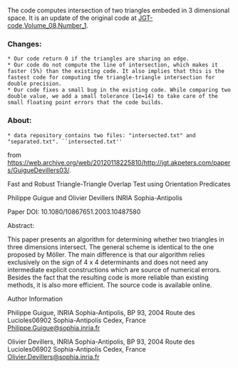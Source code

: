 The code computes intersection of two triangles embeded in 3 dimensional space. It is an update of the original code at [JGT-code,Volume_08,Number_1](https://github.com/erich666/jgt-code/tree/master/Volume_08/Number_1/Guigue2003).

### Changes:
	* Our code return 0 if the triangles are sharing an edge.
	* Our code do not compute the line of intersection, which makes it faster (5%) than the existing code. It also implies that this is the fastest code for computing the triangle-triangle intersection for double precision.
	* Our code fixes a small bug in the existing code. While comparing two double value, we add a small tolerance (1e=14) to take care of the small floating point errors that the code builds.

### About:
	* data repository contains two files: "intersected.txt" and "separated.txt". ``intersected.txt''

from https://web.archive.org/web/20120118225810/http://jgt.akpeters.com/papers/GuigueDevillers03/.


Fast and Robust Triangle-Triangle Overlap Test using Orientation Predicates

Philippe Guigue and Olivier Devillers
INRIA Sophia-Antipolis

Paper DOI: 10.1080/10867651.2003.10487580

Abstract:

This paper presents an algorithm for determining whether two triangles in three dimensions intersect. The general scheme is identical to the one proposed by Möller. The main difference is that our algorithm relies exclusively on the sign of 4 x 4 determinants and does not need any intermediate explicit constructions which are source of numerical errors. Besides the fact that the resulting code is more reliable than existing methods, it is also more efficient. The source code is available online.

Author Information

Philippe Guigue, INRIA Sophia-Antipolis, BP 93, 2004 Route des Lucioles06902 Sophia-Antipolis Cedex, France Philippe.Guigue@sophia.inria.fr

Olivier Devillers, INRIA Sophia-Antipolis, BP 93, 2004 Route des Lucioles06902 Sophia-Antipolis Cedex, France Olivier.Devillers@sophia.inria.fr